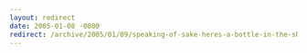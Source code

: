 ```yaml
---
layout: redirect
date: 2005-01-08 -0800
redirect: /archive/2005/01/09/speaking-of-sake-heres-a-bottle-in-the-shape-of-a-castle.aspx/
---
```


